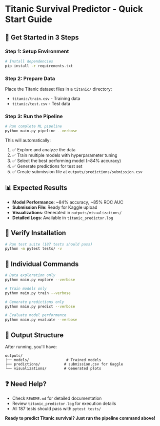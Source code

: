 # Titanic Survival Predictor - Quick Start Guide

## 🚀 Get Started in 3 Steps

### Step 1: Setup Environment
```bash
# Install dependencies
pip install -r requirements.txt
```

### Step 2: Prepare Data
Place the Titanic dataset files in a `titanic/` directory:
- `titanic/train.csv` - Training data
- `titanic/test.csv` - Test data

### Step 3: Run the Pipeline
```bash
# Run complete ML pipeline
python main.py pipeline --verbose
```

This will automatically:
1. ✅ Explore and analyze the data
2. ✅ Train multiple models with hyperparameter tuning
3. ✅ Select the best performing model (~84% accuracy)
4. ✅ Generate predictions for test set
5. ✅ Create submission file at `outputs/predictions/submission.csv`

## 📊 Expected Results

- **Model Performance**: ~84% accuracy, ~85% ROC AUC
- **Submission File**: Ready for Kaggle upload
- **Visualizations**: Generated in `outputs/visualizations/`
- **Detailed Logs**: Available in `titanic_predictor.log`

## 🧪 Verify Installation

```bash
# Run test suite (187 tests should pass)
python -m pytest tests/ -v
```

## 🔧 Individual Commands

```bash
# Data exploration only
python main.py explore --verbose

# Train models only
python main.py train --verbose

# Generate predictions only
python main.py predict --verbose

# Evaluate model performance
python main.py evaluate --verbose
```

## 📁 Output Structure

After running, you'll have:
```
outputs/
├── models/                 # Trained models
├── predictions/           # submission.csv for Kaggle
└── visualizations/        # Generated plots
```

## ❓ Need Help?

- Check `README.md` for detailed documentation
- Review `titanic_predictor.log` for execution details
- All 187 tests should pass with `pytest tests/`

**Ready to predict Titanic survival? Just run the pipeline command above!**